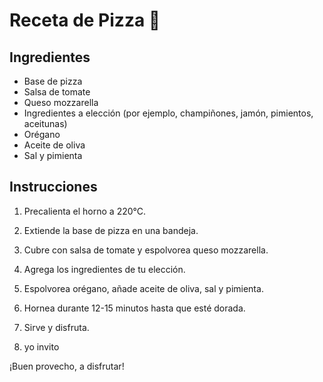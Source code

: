 # Receta de Pizza 🍕

## Ingredientes

- Base de pizza
- Salsa de tomate
- Queso mozzarella
- Ingredientes a elección (por ejemplo, champiñones, jamón, pimientos, aceitunas)
- Orégano
- Aceite de oliva
- Sal y pimienta

## Instrucciones

1. Precalienta el horno a 220°C.

2. Extiende la base de pizza en una bandeja.

3. Cubre con salsa de tomate y espolvorea queso mozzarella.

4. Agrega los ingredientes de tu elección.

5. Espolvorea orégano, añade aceite de oliva, sal y pimienta.

6. Hornea durante 12-15 minutos hasta que esté dorada.

7. Sirve y disfruta.

8. yo invito

¡Buen provecho, a disfrutar!